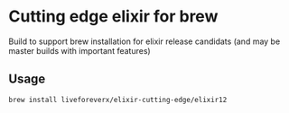 # Cutting edge elixir for brew

Build to support brew installation for elixir release candidats (and may be master builds with
important features)

## Usage

```bash
brew install liveforeverx/elixir-cutting-edge/elixir12
```
